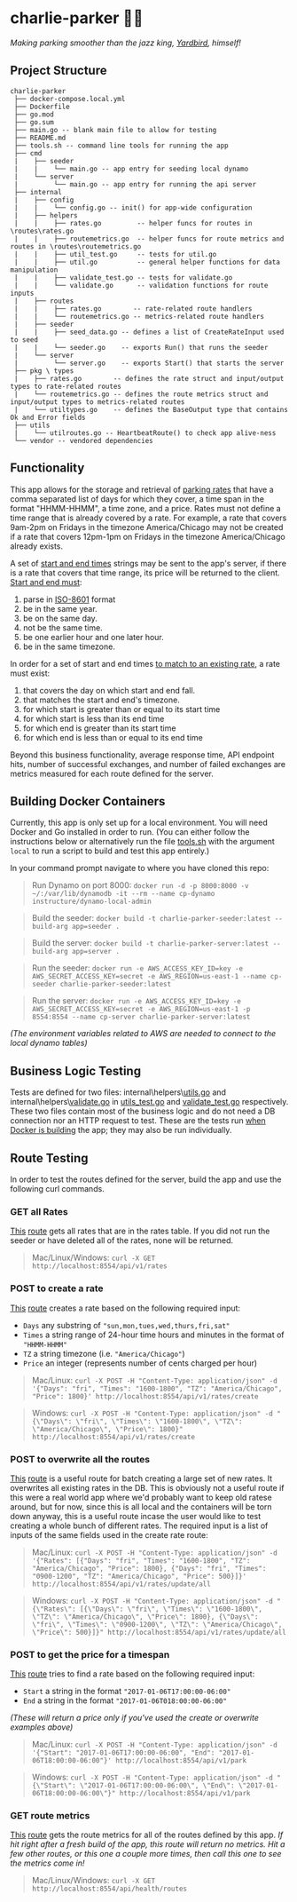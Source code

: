 # charlie-parker 🎷🚗
*Making parking smoother than the jazz king, [Yardbird](https://en.wikipedia.org/wiki/Charlie_Parker), himself!*

## Project Structure
```
charlie-parker
 ├── docker-compose.local.yml
 ├── Dockerfile
 ├── go.mod
 ├── go.sum
 ├── main.go -- blank main file to allow for testing
 ├── README.md
 ├── tools.sh -- command line tools for running the app
 ├── cmd
 |    ├── seeder
 |    |    └── main.go -- app entry for seeding local dynamo
 |    └── server 
 |         └── main.go -- app entry for running the api server
 ├── internal
 |    ├── config
 |    |    └── config.go -- init() for app-wide configuration
 |    ├── helpers
 |    |    ├── rates.go         -- helper funcs for routes in \routes\rates.go
 |    |    ├── routemetrics.go  -- helper funcs for route metrics and routes in \routes\routemetrics.go
 |    |    ├── util_test.go     -- tests for util.go
 |    |    ├── util.go          -- general helper functions for data manipulation
 |    |    ├── validate_test.go -- tests for validate.go
 |    |    └── validate.go      -- validation functions for route inputs
 |    ├── routes
 |    |    ├── rates.go        -- rate-related route handlers
 |    |    └── routemetrics.go -- metrics-related route handlers
 |    ├── seeder
 |    |    ├── seed_data.go -- defines a list of CreateRateInput used to seed
 |    |    └── seeder.go    -- exports Run() that runs the seeder
 |    └── server
 |         └── server.go    -- exports Start() that starts the server
 ├── pkg \ types
 |    ├── rates.go        -- defines the rate struct and input/output types to rate-related routes
 |    └── routemetrics.go -- defines the route metrics struct and input/output types to metrics-related routes
 |    └── utiltypes.go    -- defines the BaseOutput type that contains Ok and Error fields
 ├── utils
 |    └── utilroutes.go -- HeartbeatRoute() to check app alive-ness
 └── vendor -- vendored dependencies     
```

## Functionality
This app allows for the storage and retrieval of [parking rates](https://github.com/noahwill/charlie-parker/blob/cd87ad3e2221173035476941f95c314046cb8cdd/pkg/types/rates.go#L4) that have a comma separated list of days for which they cover, a time span in the format "HHMM-HHMM", a time zone, and a price. Rates must not define a time range that is already covered by a rate. For example, a rate that covers 9am-2pm on Fridays in the timezone America/Chicago may not be created if a rate that covers 12pm-1pm on Fridays in the timezone America/Chicago already exists.

A set of [start and end times](https://github.com/noahwill/charlie-parker/blob/cd87ad3e2221173035476941f95c314046cb8cdd/pkg/types/rates.go#L45) strings may be sent to the app's server, if there is a rate that covers that time range, its price will be returned to the client. [Start and end must](https://github.com/noahwill/charlie-parker/blob/cd87ad3e2221173035476941f95c314046cb8cdd/internal/helpers/validate.go#L162):

  1. parse in [ISO-8601](https://en.wikipedia.org/wiki/ISO_8601) format
  2. be in the same year.
  3. be on the same day. 
  4. not be the same time. 
  5. be one earlier hour and one later hour.
  6. be in the same timezone.

In order for a set of start and end times [to match to an existing rate](https://github.com/noahwill/charlie-parker/blob/cd87ad3e2221173035476941f95c314046cb8cdd/internal/helpers/util.go#L160), a rate must exist:

  1. that covers the day on which start and end fall.
  2. that matches the start and end's timezone.
  3. for which start is greater than or equal to its start time
  4. for which start is less than its end time
  5. for which end is greater than its start time
  6. for which end is less than or equal to its end time
  
Beyond this business functionality, average response time, API endpoint hits, number of successful exchanges, and number of failed exchanges are metrics measured for each route defined for the server.

## Building Docker Containers
Currently, this app is only set up for a local environment. You will need Docker and Go installed in order to run. (You can either follow the instructions below or alternatively run the file [tools.sh](https://github.com/noahwill/charlie-parker/blob/cd87ad3e2221173035476941f95c314046cb8cdd/tools.sh#L5) with the argument `local` to run a script to build and test this app entirely.)

In your command prompt navigate to where you have cloned this repo:

> Run Dynamo on port 8000: `docker run -d -p 8000:8000 -v ~/:/var/lib/dynamodb -it --rm --name cp-dynamo instructure/dynamo-local-admin`

> Build the seeder: `docker build -t charlie-parker-seeder:latest --build-arg app=seeder .`

> Build the server: `docker build -t charlie-parker-server:latest --build-arg app=server .`

> Run the seeder: `docker run -e AWS_ACCESS_KEY_ID=key -e AWS_SECRET_ACCESS_KEY=secret -e AWS_REGION=us-east-1 --name cp-seeder charlie-parker-seeder:latest`

> Run the server: `docker run -e AWS_ACCESS_KEY_ID=key -e AWS_SECRET_ACCESS_KEY=secret -e AWS_REGION=us-east-1 -p 8554:8554 --name cp-server charlie-parker-server:latest`

_(The environment variables related to AWS are needed to connect to the local dynamo tables)_ 

## Business Logic Testing
Tests are defined for two files: internal\helpers\\[utils.go](https://github.com/noahwill/charlie-parker/blob/master/internal/helpers/util.go) and internal\helpers\\[validate.go](https://github.com/noahwill/charlie-parker/blob/master/internal/helpers/validate.go) in [utils_test.go](https://github.com/noahwill/charlie-parker/blob/master/internal/helpers/util_test.go) and [validate_test.go](https://github.com/noahwill/charlie-parker/blob/master/internal/helpers/validate_test.go) respectively. These two files contain most of the business logic and do not need a DB connection nor an HTTP request to test. These are the tests run [when Docker is building](https://github.com/noahwill/charlie-parker/blob/cd87ad3e2221173035476941f95c314046cb8cdd/Dockerfile#L6) the app; they may also be run individually.

## Route Testing
In order to test the routes defined for the server, build the app and use the following curl commands.

### GET all Rates
[This](https://github.com/noahwill/charlie-parker/blob/cd87ad3e2221173035476941f95c314046cb8cdd/internal/server/server.go#L31) [route](https://github.com/noahwill/charlie-parker/blob/cd87ad3e2221173035476941f95c314046cb8cdd/internal/routes/rates.go#L17) gets all rates that are in the rates table. If you did not run the seeder or have deleted all of the rates, none will be returned.

> Mac/Linux/Windows: `curl -X GET http://localhost:8554/api/v1/rates`

### POST to create a rate
[This](https://github.com/noahwill/charlie-parker/blob/cd87ad3e2221173035476941f95c314046cb8cdd/internal/server/server.go#L32) [route](https://github.com/noahwill/charlie-parker/blob/cd87ad3e2221173035476941f95c314046cb8cdd/internal/routes/rates.go#L40) creates a rate based on the following required input:
  - `Days` any substring of `"sun,mon,tues,wed,thurs,fri,sat"`
  - `Times` a string range of 24-hour time hours and minutes in the format of `"HHMM-HHMM"`
  - `TZ` a string timezone (i.e. `"America/Chicago"`)
  - `Price` an integer (represents number of cents charged per hour)

> Mac/Linux: `curl -X POST -H "Content-Type: application/json" -d '{"Days": "fri", "Times": "1600-1800", "TZ": "America/Chicago", "Price": 1800}' http://localhost:8554/api/v1/rates/create`

> Windows: `curl -X POST -H "Content-Type: application/json" -d "{\"Days\": \"fri\", \"Times\": \"1600-1800\", \"TZ\": \"America/Chicago\", \"Price\": 1800}" http://localhost:8554/api/v1/rates/create`

### POST to overwrite all the routes
[This](https://github.com/noahwill/charlie-parker/blob/cd87ad3e2221173035476941f95c314046cb8cdd/internal/server/server.go#L33) [route](https://github.com/noahwill/charlie-parker/blob/cd87ad3e2221173035476941f95c314046cb8cdd/internal/routes/rates.go#L71) is a useful route for batch creating a large set of new rates. It overwrites all existing rates in the DB. This is obviously not a useful route if this were a real world app where we'd probably want to keep old ratese around, but for now, since this is all local and the containers will be torn down anyway, this is a useful route incase the user would like to test creating a whole bunch of different rates. The required input is a list of inputs of the same fields used in the create rate route:

> Mac/Linux: `curl -X POST -H "Content-Type: application/json" -d '{"Rates": [{"Days": "fri", "Times": "1600-1800", "TZ": "America/Chicago", "Price": 1800}, {"Days": "fri", "Times": "0900-1200", "TZ": "America/Chicago", "Price": 500}]}' http://localhost:8554/api/v1/rates/update/all`

> Windows: `curl -X POST -H "Content-Type: application/json" -d "{\"Rates\": [{\"Days\": \"fri\", \"Times\": \"1600-1800\", \"TZ\": \"America/Chicago\", \"Price\": 1800}, {\"Days\": \"fri\", \"Times\": \"0900-1200\", \"TZ\": \"America/Chicago\", \"Price\": 500}]}" http://localhost:8554/api/v1/rates/update/all`

### POST to get the price for a timespan
[This](https://github.com/noahwill/charlie-parker/blob/cd87ad3e2221173035476941f95c314046cb8cdd/internal/server/server.go#L35) [route](https://github.com/noahwill/charlie-parker/blob/cd87ad3e2221173035476941f95c314046cb8cdd/internal/routes/rates.go#L102) tries to find a rate based on the following required input:
  - `Start` a string in the format `"2017-01-06T17:00:00-06:00"`
  - `End` a string in the format `"2017-01-06T018:00:00-06:00"`

_(These will return a price only if you've used the create or overwrite examples above)_
> Mac/Linux: `curl -X POST -H "Content-Type: application/json" -d '{"Start": "2017-01-06T17:00:00-06:00", "End": "2017-01-06T18:00:00-06:00"}' http://localhost:8554/api/v1/park`

> Windows: `curl -X POST -H "Content-Type: application/json" -d "{\"Start\": \"2017-01-06T17:00:00-06:00\", \"End\": \"2017-01-06T18:00:00-06:00\"}" http://localhost:8554/api/v1/park`

### GET route metrics
[This](https://github.com/noahwill/charlie-parker/blob/cd87ad3e2221173035476941f95c314046cb8cdd/internal/server/server.go#L39) [route](https://github.com/noahwill/charlie-parker/blob/cd87ad3e2221173035476941f95c314046cb8cdd/internal/routes/routemetrics.go#L17) gets the route metrics for all of the routes defined by this app. _If hit right after a fresh build of the app, this route will return no metrics. Hit a few other routes, or this one a couple more times, then call this one to see the metrics come in!_

> Mac/Linux/Windows: `curl -X GET http://localhost:8554/api/health/routes`
